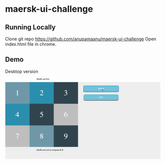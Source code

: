 # maersk-ui-challenge

Running Locally
----------------

Clone git repo https://github.com/anupamaanu/maersk-ui-challenge
Open index.html file in chrome.

Demo
--------
Desktop version

![](desktop.gif)

